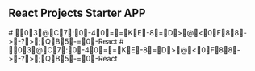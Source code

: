 ## React Projects Starter APP
#   03@C7:0- 40==KE- 8=D>@<0F88- >- ?>;QB5- =0- R e a c t  
 #   03@C7:0- 40==KE- 8=D>@<0F88- >- ?>;QB5- =0- R e a c t  
 